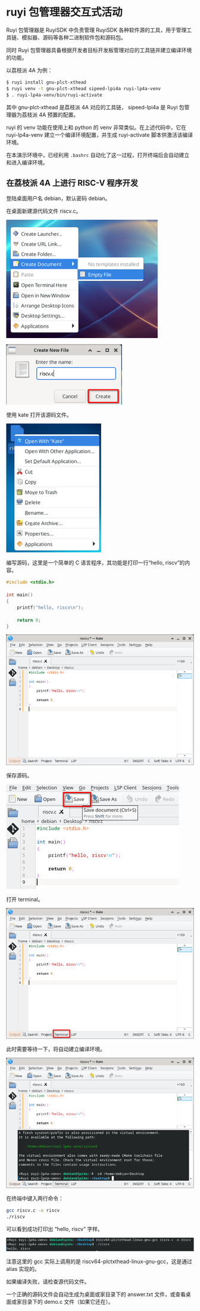 # ruyi 包管理器交互式活动

Ruyi 包管理器是 RuyiSDK 中负责管理 RuyiSDK 各种软件源的工具，用于管理工具链、模拟器、源码等各种二进制软件包和源码包。

同时 Ruyi 包管理器具备根据开发者目标开发板管理对应的工具链并建立编译环境的功能。

以荔枝派 4A 为例：

```bash
$ ruyi install gnu-plct-xthead
$ ruyi venv -t gnu-plct-xthead sipeed-lpi4a ruyi-lp4a-venv
$ . ruyi-lp4a-venv/bin/ruyi-activate
```

其中 gnu-plct-xthead 是荔枝派 4A 对应的工具链， sipeed-lpi4a 是 Ruyi 包管理器为荔枝派 4A 预置的配置。

ruyi 的 venv 功能在使用上和 python 的 venv 非常类似。在上述代码中，它在 ruyi-lp4a-venv 建立一个编译环境配置，并生成 ruyi-activate 脚本供激活该编译环境。

在本演示环境中，已经利用 ``.bashrc`` 自动化了这一过程，打开终端后会自动建立和进入编译环境。

## 在荔枝派 4A 上进行 RISC-V 程序开发

登陆桌面用户名 debian，默认密码 debian。

在桌面新建源代码文件 riscv.c。

![](./imgs/new-doc.png)

![](./imgs/create.png)

使用 kate 打开该源码文件。

![](./imgs/open.png)

编写源码，这里是一个简单的 C 语言程序，其功能是打印一行“hello, riscv”的内容。

```c
#include <stdio.h>

int main()
{
    printf("hello, riscv\n");

    return 0;
}
```

![](./imgs/riscv.c.png)

保存源码。

![](./imgs/save.png)

打开 terminal。

![](./imgs/terminal.png)

此时需要等待一下，将自动建立编译环境。

![](./imgs/venv.png)

在终端中键入两行命令：

```bash
gcc riscv.c -o riscv
./riscv
```

可以看到成功打印出 “hello, riscv” 字样。

![](./imgs/run-riscv.png)

注意这里的 gcc 实际上调用的是 riscv64-plctxthead-linux-gnu-gcc，这是通过 alias 实现的。

如果编译失败，请检查源代码文件。

一个正确的源码文件会自动生成为桌面或家目录下的 answer.txt 文件，或查看桌面或家目录下的 demo.c 文件（如果它还在）。
